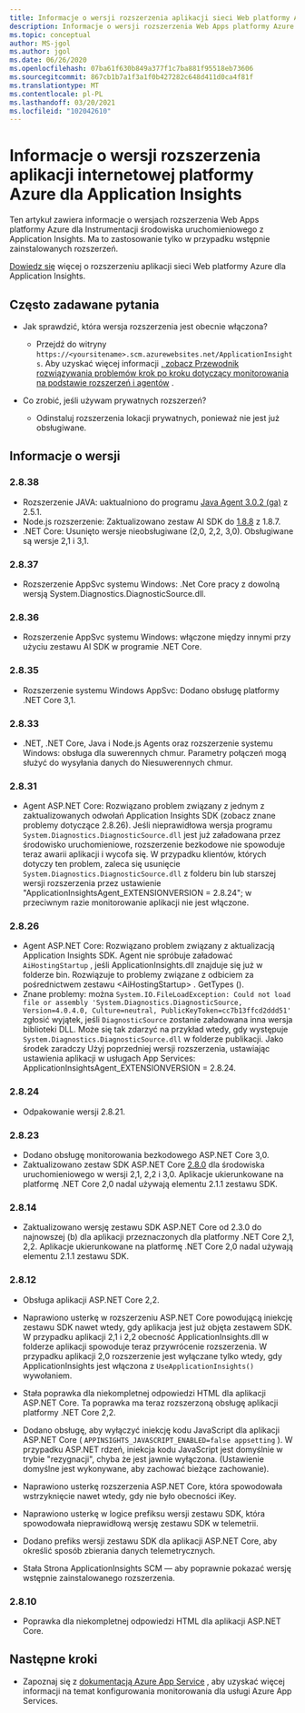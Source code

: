 ```yaml
---
title: Informacje o wersji rozszerzenia aplikacji sieci Web platformy Azure — Application Insights
description: Informacje o wersji rozszerzenia Web Apps platformy Azure dla Instrumentacji środowiska uruchomieniowego z Application Insights.
ms.topic: conceptual
author: MS-jgol
ms.author: jgol
ms.date: 06/26/2020
ms.openlocfilehash: 07ba61f630b849a377f1c7ba881f95518eb73606
ms.sourcegitcommit: 867cb1b7a1f3a1f0b427282c648d411d0ca4f81f
ms.translationtype: MT
ms.contentlocale: pl-PL
ms.lasthandoff: 03/20/2021
ms.locfileid: "102042610"
---
```

# <a name="release-notes-for-azure-web-app-extension-for-application-insights"></a>Informacje o wersji rozszerzenia aplikacji internetowej platformy Azure dla Application Insights

Ten artykuł zawiera informacje o wersjach rozszerzenia Web Apps platformy Azure dla Instrumentacji środowiska uruchomieniowego z Application Insights. Ma to zastosowanie tylko w przypadku wstępnie zainstalowanych rozszerzeń.

[Dowiedz się](azure-web-apps.md) więcej o rozszerzeniu aplikacji sieci Web platformy Azure dla Application Insights.

## <a name="frequently-asked-questions"></a>Często zadawane pytania

- Jak sprawdzić, która wersja rozszerzenia jest obecnie włączona?
    - Przejdź do witryny `https://<yoursitename>.scm.azurewebsites.net/ApplicationInsights`. Aby uzyskać więcej informacji [, zobacz Przewodnik rozwiązywania problemów krok po kroku dotyczący monitorowania na podstawie rozszerzeń i agentów](./azure-web-apps.md?tabs=net#troubleshooting) .

- Co zrobić, jeśli używam prywatnych rozszerzeń?
    - Odinstaluj rozszerzenia lokacji prywatnych, ponieważ nie jest już obsługiwane.

## <a name="release-notes"></a>Informacje o wersji

### <a name="2838"></a>2.8.38

- Rozszerzenie JAVA: uaktualniono do programu [Java Agent 3.0.2 (ga)](https://github.com/microsoft/ApplicationInsights-Java/releases/tag/3.0.2) z 2.5.1.
- Node.js rozszerzenie: Zaktualizowano zestaw AI SDK do [1.8.8](https://github.com/microsoft/ApplicationInsights-node.js/releases/tag/1.8.8) z 1.8.7.
- .NET Core: Usunięto wersje nieobsługiwane (2,0, 2,2, 3,0). Obsługiwane są wersje 2,1 i 3,1.

### <a name="2837"></a>2.8.37

- Rozszerzenie AppSvc systemu Windows: .Net Core pracy z dowolną wersją System.Diagnostics.DiagnosticSource.dll.

### <a name="2836"></a>2.8.36

- Rozszerzenie AppSvc systemu Windows: włączone między innymi przy użyciu zestawu AI SDK w programie .NET Core.

### <a name="2835"></a>2.8.35

- Rozszerzenie systemu Windows AppSvc: Dodano obsługę platformy .NET Core 3,1.

### <a name="2833"></a>2.8.33

- .NET, .NET Core, Java i Node.js Agents oraz rozszerzenie systemu Windows: obsługa dla suwerennych chmur. Parametry połączeń mogą służyć do wysyłania danych do Niesuwerennych chmur.

### <a name="2831"></a>2.8.31

- Agent ASP.NET Core: Rozwiązano problem związany z jednym z zaktualizowanych odwołań Application Insights SDK (zobacz znane problemy dotyczące 2.8.26). Jeśli nieprawidłowa wersja programu `System.Diagnostics.DiagnosticSource.dll` jest już załadowana przez środowisko uruchomieniowe, rozszerzenie bezkodowe nie spowoduje teraz awarii aplikacji i wycofa się. W przypadku klientów, których dotyczy ten problem, zaleca się usunięcie `System.Diagnostics.DiagnosticSource.dll` z folderu bin lub starszej wersji rozszerzenia przez ustawienie "ApplicationInsightsAgent_EXTENSIONVERSION = 2.8.24"; w przeciwnym razie monitorowanie aplikacji nie jest włączone.

### <a name="2826"></a>2.8.26

- Agent ASP.NET Core: Rozwiązano problem związany z aktualizacją Application Insights SDK. Agent nie spróbuje załadować `AiHostingStartup` , jeśli ApplicationInsights.dll znajduje się już w folderze bin. Rozwiązuje to problemy związane z odbiciem za pośrednictwem zestawu \<AiHostingStartup\> . GetTypes ().
- Znane problemy: można `System.IO.FileLoadException: Could not load file or assembly 'System.Diagnostics.DiagnosticSource, Version=4.0.4.0, Culture=neutral, PublicKeyToken=cc7b13ffcd2ddd51'` zgłosić wyjątek, jeśli `DiagnosticSource` zostanie załadowana inna wersja biblioteki DLL. Może się tak zdarzyć na przykład wtedy, gdy występuje `System.Diagnostics.DiagnosticSource.dll` w folderze publikacji. Jako środek zaradczy Użyj poprzedniej wersji rozszerzenia, ustawiając ustawienia aplikacji w usługach App Services: ApplicationInsightsAgent_EXTENSIONVERSION = 2.8.24.

### <a name="2824"></a>2.8.24

- Odpakowanie wersji 2.8.21.

### <a name="2823"></a>2.8.23

- Dodano obsługę monitorowania bezkodowego ASP.NET Core 3,0.
- Zaktualizowano zestaw SDK ASP.NET Core [2.8.0](https://github.com/microsoft/ApplicationInsights-aspnetcore/releases/tag/2.8.0) dla środowiska uruchomieniowego w wersji 2,1, 2,2 i 3,0. Aplikacje ukierunkowane na platformę .NET Core 2,0 nadal używają elementu 2.1.1 zestawu SDK.

### <a name="2814"></a>2.8.14

- Zaktualizowano wersję zestawu SDK ASP.NET Core od 2.3.0 do najnowszej (b) dla aplikacji przeznaczonych dla platformy .NET Core 2,1, 2,2. Aplikacje ukierunkowane na platformę .NET Core 2,0 nadal używają elementu 2.1.1 zestawu SDK.

### <a name="2812"></a>2.8.12

- Obsługa aplikacji ASP.NET Core 2,2.
- Naprawiono usterkę w rozszerzeniu ASP.NET Core powodującą iniekcję zestawu SDK nawet wtedy, gdy aplikacja jest już objęta zestawem SDK. W przypadku aplikacji 2,1 i 2,2 obecność ApplicationInsights.dll w folderze aplikacji spowoduje teraz przywrócenie rozszerzenia. W przypadku aplikacji 2,0 rozszerzenie jest wyłączane tylko wtedy, gdy ApplicationInsights jest włączona z `UseApplicationInsights()` wywołaniem.

- Stała poprawka dla niekompletnej odpowiedzi HTML dla aplikacji ASP.NET Core. Ta poprawka ma teraz rozszerzoną obsługę aplikacji platformy .NET Core 2,2.

- Dodano obsługę, aby wyłączyć iniekcję kodu JavaScript dla aplikacji ASP.NET Core ( `APPINSIGHTS_JAVASCRIPT_ENABLED=false appsetting` ). W przypadku ASP.NET rdzeń, iniekcja kodu JavaScript jest domyślnie w trybie "rezygnacji", chyba że jest jawnie wyłączona. (Ustawienie domyślne jest wykonywane, aby zachować bieżące zachowanie).

- Naprawiono usterkę rozszerzenia ASP.NET Core, która spowodowała wstrzyknięcie nawet wtedy, gdy nie było obecności iKey.
- Naprawiono usterkę w logice prefiksu wersji zestawu SDK, która spowodowała nieprawidłową wersję zestawu SDK w telemetrii.

- Dodano prefiks wersji zestawu SDK dla aplikacji ASP.NET Core, aby określić sposób zbierania danych telemetrycznych.
- Stała Strona ApplicationInsights SCM — aby poprawnie pokazać wersję wstępnie zainstalowanego rozszerzenia.

### <a name="2810"></a>2.8.10

- Poprawka dla niekompletnej odpowiedzi HTML dla aplikacji ASP.NET Core.

## <a name="next-steps"></a>Następne kroki

- Zapoznaj się z [dokumentacją Azure App Service](azure-web-apps.md) , aby uzyskać więcej informacji na temat konfigurowania monitorowania dla usługi Azure App Services. 
